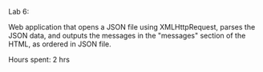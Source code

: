 Lab 6:

Web application that opens a JSON file using XMLHttpRequest, parses the JSON data, and outputs the messages in the "messages" section of the HTML, as ordered in JSON file. 

Hours spent: 2 hrs